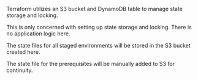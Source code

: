Terraform utilizes an S3 bucket and DynamoDB table to manage state storage and locking.

This is only concerned with setting up state storage and locking. There is no application logic here.

The state files for all staged environments will be stored in the S3 bucket created here.

The state file for the prerequisites will be manually added to S3 for continuity. 

